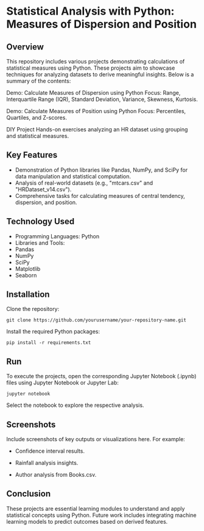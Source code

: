
# Statistical Analysis with Python: Measures of Dispersion and Position


## Overview

This repository includes various projects demonstrating calculations of statistical measures using Python. These projects aim to showcase techniques for analyzing datasets to derive meaningful insights. Below is a summary of the contents:

Demo: Calculate Measures of Dispersion using Python
Focus: Range, Interquartile Range (IQR), Standard Deviation, Variance, Skewness, Kurtosis.

Demo: Calculate Measures of Position using Python
Focus: Percentiles, Quartiles, and Z-scores.

DIY Project
Hands-on exercises analyzing an HR dataset using grouping and statistical measures.
## Key Features

- Demonstration of Python libraries like Pandas, NumPy, and SciPy for data manipulation and statistical computation.
- Analysis of real-world datasets (e.g., "mtcars.csv" and "HRDataset_v14.csv").
- Comprehensive tasks for calculating measures of central tendency, dispersion, and position.

## Technology Used

- Programming Languages: Python
- Libraries and Tools:
- Pandas
- NumPy
- SciPy
- Matplotlib
- Seaborn



## Installation

Clone the repository:

```
git clone https://github.com/yourusername/your-repository-name.git

```
Install the required Python packages:

```
pip install -r requirements.txt

```
## Run

To execute the projects, open the corresponding Jupyter Notebook (.ipynb) files using Jupyter Notebook or Jupyter Lab:

```
jupyter notebook

```
Select the notebook to explore the respective analysis.

## Screenshots

Include screenshots of key outputs or visualizations here. For example:

- Confidence interval results.

- Rainfall analysis insights.

- Author analysis from Books.csv.


## Conclusion

These projects are essential learning modules to understand and apply statistical concepts using Python. Future work includes integrating machine learning models to predict outcomes based on derived features.
